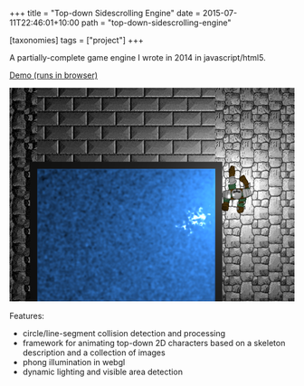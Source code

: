 +++
title = "Top-down Sidescrolling Engine"
date = 2015-07-11T22:46:01+10:00
path = "top-down-sidescrolling-engine"

[taxonomies]
tags = ["project"]
+++

A partially-complete game engine I wrote in 2014 in javascript/html5.

[Demo (runs in browser)](https://games.gridbugs.org/top-down-sidescrolling-engine)

![screenshot.png](screenshot.png)

Features:

- circle/line-segment collision detection and processing
- framework for animating top-down 2D characters based on a skeleton description and a collection of images
- phong illumination in webgl
- dynamic lighting and visible area detection

